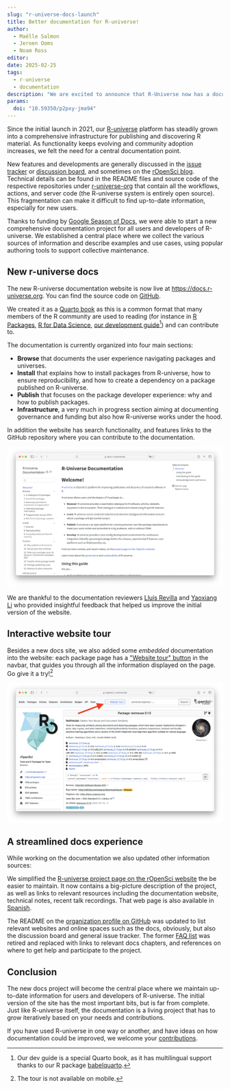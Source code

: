 ```yaml
---
slug: "r-universe-docs-launch"
title: Better documentation for R-universe!
author:
  - Maëlle Salmon
  - Jeroen Ooms
  - Noam Ross
editor:
date: 2025-02-25
tags:
  - r-universe
  - documentation
description: "We are excited to announce that R-Universe now has a documentation website thanks to Google Season of Docs!"
params:
  doi: "10.59350/p2pxy-jma94"
---
```


Since the initial launch in 2021, our [R-universe](https://r-universe.dev) platform has steadily grown into a comprehensive infrastructure for publishing and discovering R material.
As functionality keeps evolving and community adoption increases, we felt the need for a central documentation point.

New features and developments are generally discussed in the [issue tracker](https://github.com/r-universe-org/help/issues) or [discussion board](https://github.com/r-universe-org/help/discussions), and sometimes on the [rOpenSci blog](/technotes/).
Technical details can be found in the README files and source code of the respective repositories under [r-universe-org](https://github.com/r-universe-org/) that contain all the workflows, actions, and server code (the R-universe system is entirely open source).
This fragmentation can make it difficult to find up-to-date information, especially for new users.

Thanks to funding by [Google Season of Docs](/blog/2024/04/12/gsod-announcement/), we were able to start a new comprehensive documentation project for all users and developers of R-universe.
We established a central place where we collect the various sources of information and describe examples and use cases, using popular authoring tools to support collective maintenance.

## New r-universe docs

The new R-universe documentation website is now live at <https://docs.r-universe.org>.
You can find the source code on [GitHub](https://github.com/r-universe-org/docs).

We created it as a [Quarto book](https://quarto.org/docs/books/) as this is a common format that many members of the R community are used to reading (for instance in [R Packages](https://r-pkgs.org/), [R for Data Science](https://r4ds.hadley.nz/), [our development guide](https://devguide.ropensci.org/)[^babelquarto]) and can contribute to.

The documentation is currently organized into four main sections:

- **Browse** that documents the user experience navigating packages and universes.
- **Install** that explains how to install packages from R-universe, how to ensure reproducibility, and how to create a dependency on a package published on R-universe.
- **Publish** that focuses on the package developer experience: why and how to publish packages.
- **Infrastructure**, a very much in progress section aiming at documenting governance and funding but also how R-universe works under the hood.

In addition the website has search functionality, and features links to the GitHub repository where you can contribute to the documentation.

![screenshot of r-universe documentation website](docs.png)

[^babelquarto]: Our dev guide is a special Quarto book, as it has multilingual support thanks to our R package [babelquarto](https://docs.ropensci.org/babelquarto).

We are thankful to the documentation reviewers [Lluís Revilla](/author/lluís-revilla-sancho/) and [Yaoxiang Li](/author/yaoxiang-li/) who provided insightful feedback that helped us improve the initial version of the website.

## Interactive website tour

Besides a new docs site, we also added some *embedded* documentation into the website: each package page has a ["Website tour" button](https://docs.r-universe.dev/browse/packages.html#website-tour) in the navbar, that guides you through all the information displayed on the page.
Go give it a try![^mobile]

[![screenshot of r-universe dashboard](textreuse.png)](https://ropensci.r-universe.dev/textreuse)

[^mobile]: The tour is not available on mobile.

## A streamlined docs experience

While working on the documentation we also updated other information sources:

We simplified the [R-universe project page on the rOpenSci website](/r-universe) the be easier to maintain. It now contains a big-picture description of the project, as well as links to relevant resources including the documentation website, technical notes, recent talk recordings.
That web page is also available in [Spanish](/es/r-universe/).

The README on the [organization profile on GitHub](https://github.com/r-universe-org/) was updated to list relevant websites and online spaces such as the docs, obviously, but also the discussion board and general issue tracker.
The former [FAQ list](https://github.com/r-universe-org/help) was retired and replaced with links to relevant docs chapters, and references on where to get help and participate to the project.

## Conclusion

The new docs project will become the central place where we maintain up-to-date information for users and developers of R-universe.
The initial version of the site has the most important bits, but is far from complete.
Just like R-universe itself, the documentation is a living project that has to grow iteratively based on your needs and contributions.

If you have used R-universe in one way or another, and have ideas on how documentation could be improved, we welcome your [contributions](https://docs.r-universe.dev/#contributing-to-this-guide).


